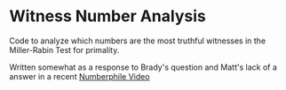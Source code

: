 # Witness Number Analysis

Code to analyze which numbers are the most truthful witnesses in the Miller-Rabin Test for primality.

Written somewhat as a response to Brady's question and Matt's lack of a answer in a recent [Numberphile Video](https://youtu.be/_MscGSN5J6o?t=796)
